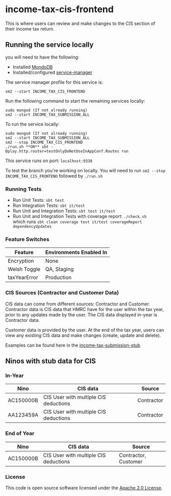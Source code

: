 
# income-tax-cis-frontend

This is where users can review and make changes to the CIS section of their income tax return.

## Running the service locally

you will need to have the following:
- Installed [MondoDB](https://docs.mongodb.com/manual/installation/)
- Installed/configured [service-manager](https://github.com/hmrc/service-manager)

The service manager profile for this service is:

    sm2 --start INCOME_TAX_CIS_FRONTEND
Run the following command to start the remaining services locally:

    sudo mongod (If not already running)
    sm2 --start INCOME_TAX_SUBMISSION_ALL

To run the service locally:

    sudo mongod (If not already running)
    sm2 --start INCOME_TAX_SUBMISSION_ALL
    sm2 --stop INCOME_TAX_CIS_FRONTEND
    ./run.sh **OR** sbt -Dplay.http.router=testOnlyDoNotUseInAppConf.Routes run

This service runs on port: `localhost:9338`

To test the branch you're working on locally. You will need to run `sm2 --stop INCOME_TAX_CIS_FRONTEND` followed by
`./run.sh`

### Running Tests

- Run Unit Tests:  `sbt test`
- Run Integration Tests: `sbt it/test`
- Run Unit and Integration Tests: `sbt test it/test`
- Run Unit and Integration Tests with coverage report: `./check.sh`<br/>
  which runs `sbt clean coverage test it/test coverageReport dependencyUpdates`


### Feature Switches

| Feature      | Environments Enabled In |
|--------------|-------------------------|
| Encryption   | None                    |
| Welsh Toggle | QA, Staging             |
| taxYearError | Production              |

### CIS Sources (Contractor and Customer Data)
CIS data can come from different sources: Contractor and Customer. Contractor data is CIS data that HMRC have for the user within the tax year, prior to any updates made by the user. The CIS data displayed in-year is Contractor data.

Customer data is provided by the user. At the end of the tax year, users can view any existing CIS data and make changes (create, update and delete).

Examples can be found here in the [income-tax-submission-stub](https://github.com/hmrc/income-tax-submission-stub/blob/main/app/models/CISUsers.scala)

## Ninos with stub data for CIS

### In-Year
| Nino      | CIS data                              | Source     |
|-----------|---------------------------------------|------------|
| AC150000B | CIS User with multiple CIS deductions | Contractor |
| AA123459A | CIS User with multiple CIS deductions | Contractor |

### End of Year
| Nino      | CIS data                              | Source               |
|-----------|---------------------------------------|----------------------|
| AC150000B | CIS User with multiple CIS deductions | Contractor, Customer |


### License

This code is open source software licensed under the [Apache 2.0 License]("http://www.apache.org/licenses/LICENSE-2.0.html").